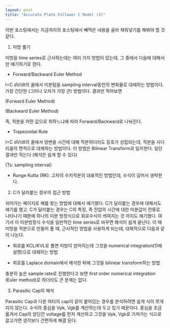 ```yaml
---
layout: post
title: "Accurate Plate Follower C Model (3)"
---
```



이번 포스팅에서는 지금까지의 포스팅에서 빼먹은 내용을 골라 채워넣기를 해봐야 할 것 같다.




1) 미방 풀기




미방을 time series로 근사하는데는 여러 가지 방법이 있는데, 그 중에서 다음에 대해서만 얘기하기로 한다.




- Forward/Backward Euler Method




I=C dV/dt의 꼴에서 미분텀을 sampling interval동안의 변화율로 대체하는 방법이다. 가장 간단한 (그러나 오차가 가장 큰) 방법이다. 결과만 적어보면







 (Forward Euler Method)







 (Backward Euler Method)




즉, 적분을 어떤 값으로 취하느냐에 따라 Forward/Backward로 나눠진다.




- Trapezoidal Rule




I=C dV/dt의 꼴에서 양변을 시간에 대해 적분하더라도 등호가 성립되는데, 적분을 사다리꼴의 면적으로 대체하는 방법이다. 이 방법은 Bilinear Transform과 일치한다. 일단 결과만 적는다 (해석은 쉽게 할 수 있다)







 (Ts: sampling interval)




- Runge Kutta (RK): 고차의 수치적분의 대표적인 방법인데, 수식이 길어서 생략한다.




2) C가 달라붙는 경우의 접근 방법




쉬어가는 페이지로 해를 찾는 방법에 대해서 얘기했다. C가 달라붙는 경우에 대해서도 얘기를 했고. C가 달라붙는 경우는 C의 특징, 즉 전압의 시간에 대한 미분값이 전류로 나타나기 때문에 하나의 미분 방정식으로 회로수식이 씌여지는 것 까지도 얘기했다. 여기서 이 미분방정식 수식을 일반적인 time series로 바꾸면 해석이 쉽게 끝난다. 이 때 미방을 적분으로 만들어 풀 때, 근사적인 방법을 사용하게 되는데, 대체적으로 다음과 같이 나눈다.




- 회로를 KCL/KVL로 풀면 미방이 얻어지는데 그것을 numerical integration(1)에 설명)으로 대체하는 방법

- 회로를 Laplace domain에서 해석한 뒤에 그것을 bilinear transform하는 방법




충분히 높은 sample rate로 진행한다고 보면 first order numerical integration (Euler method)로 하더라도 큰 문제는 없다. 




3) Parasitic Cap의 해석




Parasitic Cap과 다른 여타의 cap이 같이 붙어있는 경우를 분석하려면 쉽게 식이 쪼개지지 않는다. 수식의 중심을 Vpk, Vgk를 계산하는데 두고 있기 때문이다. 중심을 조금 옮겨서 Cap의 양단간 voltage를 먼저 계산하고 그것을 Vpk, Vgk로 가져가는 식으로 끌고가면 생각보다 간편하게 해결 된다.





